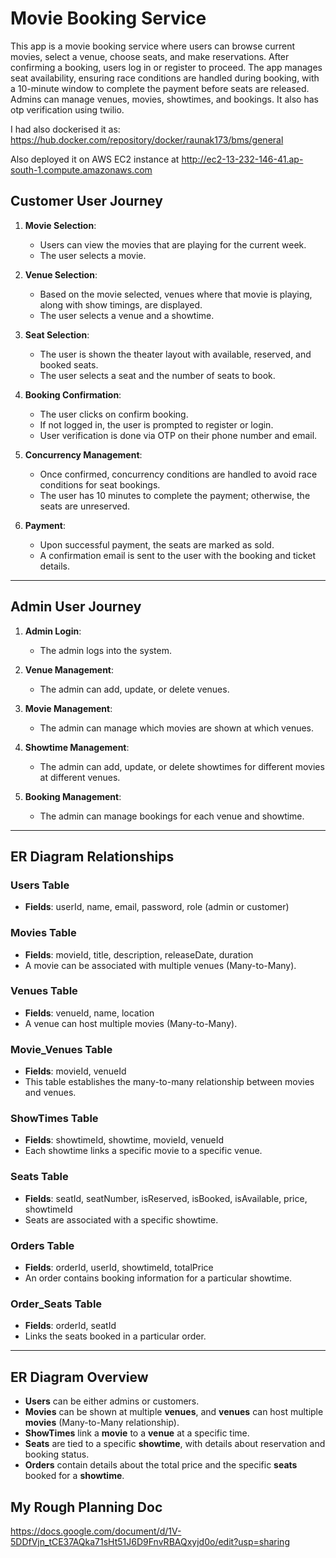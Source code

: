 # Movie Booking Service

This app is a movie booking service where users can browse current movies, select a venue, choose seats, and make reservations. After confirming a booking, users log in or register to proceed. The app manages seat availability, ensuring race conditions are handled during booking, with a 10-minute window to complete the payment before seats are released. Admins can manage venues, movies, showtimes, and bookings. It also has otp verification using twilio.

I had also dockerised it as: https://hub.docker.com/repository/docker/raunak173/bms/general

Also deployed it on AWS EC2 instance at http://ec2-13-232-146-41.ap-south-1.compute.amazonaws.com

## Customer User Journey

1. **Movie Selection**: 
   - Users can view the movies that are playing for the current week.
   - The user selects a movie.

2. **Venue Selection**: 
   - Based on the movie selected, venues where that movie is playing, along with show timings, are displayed.
   - The user selects a venue and a showtime.

3. **Seat Selection**: 
   - The user is shown the theater layout with available, reserved, and booked seats.
   - The user selects a seat and the number of seats to book.

4. **Booking Confirmation**: 
   - The user clicks on confirm booking.
   - If not logged in, the user is prompted to register or login.
   - User verification is done via OTP on their phone number and email.

5. **Concurrency Management**: 
   - Once confirmed, concurrency conditions are handled to avoid race conditions for seat bookings.
   - The user has 10 minutes to complete the payment; otherwise, the seats are unreserved.

6. **Payment**: 
   - Upon successful payment, the seats are marked as sold.
   - A confirmation email is sent to the user with the booking and ticket details.

---

## Admin User Journey

1. **Admin Login**:
   - The admin logs into the system.

2. **Venue Management**:
   - The admin can add, update, or delete venues.

3. **Movie Management**:
   - The admin can manage which movies are shown at which venues.

4. **Showtime Management**:
   - The admin can add, update, or delete showtimes for different movies at different venues.

5. **Booking Management**:
   - The admin can manage bookings for each venue and showtime.

---

## ER Diagram Relationships

### Users Table

- **Fields**: userId, name, email, password, role (admin or customer)

### Movies Table

- **Fields**: movieId, title, description, releaseDate, duration
- A movie can be associated with multiple venues (Many-to-Many).

### Venues Table

- **Fields**: venueId, name, location
- A venue can host multiple movies (Many-to-Many).

### Movie_Venues Table

- **Fields**: movieId, venueId
- This table establishes the many-to-many relationship between movies and venues.

### ShowTimes Table

- **Fields**: showtimeId, showtime, movieId, venueId
- Each showtime links a specific movie to a specific venue.

### Seats Table

- **Fields**: seatId, seatNumber, isReserved, isBooked, isAvailable, price, showtimeId
- Seats are associated with a specific showtime.

### Orders Table

- **Fields**: orderId, userId, showtimeId, totalPrice
- An order contains booking information for a particular showtime.

### Order_Seats Table

- **Fields**: orderId, seatId
- Links the seats booked in a particular order.

---

## ER Diagram Overview

- **Users** can be either admins or customers.
- **Movies** can be shown at multiple **venues**, and **venues** can host multiple **movies** (Many-to-Many relationship).
- **ShowTimes** link a **movie** to a **venue** at a specific time.
- **Seats** are tied to a specific **showtime**, with details about reservation and booking status.
- **Orders** contain details about the total price and the specific **seats** booked for a **showtime**.

## My Rough Planning Doc

https://docs.google.com/document/d/1V-5DDfVjn_tCE37AQka71sHt51J6D9FnvRBAQxyjd0o/edit?usp=sharing
